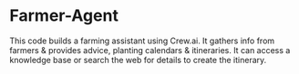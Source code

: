 # Farmer-Agent
This code builds a farming assistant using Crew.ai. It gathers info from farmers &amp; provides advice, planting calendars &amp; itineraries. It can access a knowledge base or search the web for details to create the itinerary.
